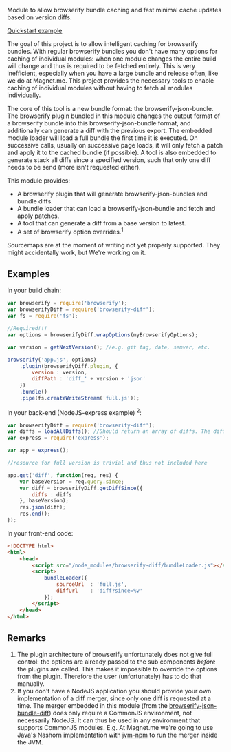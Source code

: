 Module to allow browserify bundle caching and fast minimal cache updates based on version diffs.

[Quickstart example](#Examples)

The goal of this project is to allow intelligent caching for browserify bundles. With regular browserify bundles you don't have many options for caching of individual modules: when one module changes the entire build will change and thus is required to be fetched entirely. This is very inefficient, especially when you have a large bundle and release often, like we do at Magnet.me. This project provides the necessary tools to enable caching of individual modules without having to fetch all modules individually.

The core of this tool is a new bundle format: the browserify-json-bundle. The browserify plugin bundled in this module changes the output format of a browserify bundle into this browserify-json-bundle format, and additionally can generate a diff with the previous export. The embedded module loader will load a full bundle the first time it is executed. On successive calls, usually on successive page loads, it will only fetch a patch and apply it to the cached bundle (if possible). A tool is also embedded to generate stack all diffs since a specified version, such that only one diff needs to be send (more isn't requested either).

This module provides:
- A browserify plugin that will generate browserify-json-bundles and bundle diffs.
- A bundle loader that can load a browserify-json-bundle and fetch and apply patches.
- A tool that can generate a diff from a base version to latest.
- A set of browserify option overrides.<sup>1</sup>

Sourcemaps are at the moment of writing not yet properly supported. They might accidentally work, but We're working on it.


## Examples
In your build chain:

```javascript
var browserify = require('browserify');
var browserifyDiff = require('browserify-diff');
var fs = require('fs');

//Required!!!
var options = browserifyDiff.wrapOptions(myBrowserifyOptions);

var version = getNextVersion(); //e.g. git tag, date, semver, etc.

browserify('app.js', options)
	.plugin(browserifyDiff.plugin, {
		version : version,
		diffPath : 'diff_' + version + 'json'
	})
	.bundle()
	.pipe(fs.createWriteStream('full.js'));
```

In your back-end (NodeJS-express example) <sup>2</sup>:
```javascript
var browserifyDiff = require('browserify-diff');
var diffs = loadAllDiffs(); //Should return an array of diffs. The diffs generated above can be used directly.
var express = require('express');

var app = express();

//resource for full version is trivial and thus not included here

app.get('diff', function(req, res) {
	var baseVersion = req.query.since;
	var diff = browserifyDiff.getDiffSince({
		diffs : diffs
	}, baseVersion);
	res.json(diff);
	res.end();
});

```

In your front-end code:
```html
<!DOCTYPE html>
<html>
	<head>
		<script src="/node_modules/browserify-diff/bundleLoader.js"></script>
		<script>
			bundleLoader({
				sourceUrl  : 'full.js',
				diffUrl    : 'diff?since=%v'
			});
		</script>
	</head>
</html>
```


## Remarks
1. The plugin architecture of browserify unfortunately does not give full control: the options are already passed to the sub components *before* the plugins are called. This makes it impossible to override the options from the plugin. Therefore the user (unfortunately) has to do that manually.
2. If you don't have a NodeJS application you should provide your own implementation of a diff merger, since only one diff is requested at a time. The merger embedded in this module (from the [browserify-json-bundle-diff](https://github.com/Magnetme/browserify-json-bundle-diff)) does only require a CommonJS environment, not necessarily NodeJS. It can thus be used in any environment that supports CommonJS modules. E.g. At Magnet.me we're going to use Java's Nashorn implementation with [jvm-npm](https://github.com/nodyn/jvm-npm) to run the merger inside the JVM.

